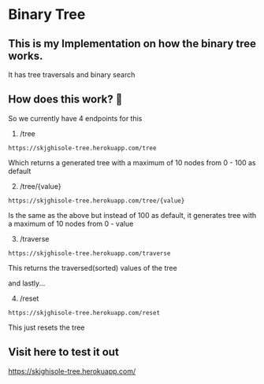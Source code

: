 # Binary Tree

## This is my Implementation on how the binary tree works.

It has tree traversals and binary search

## How does this work? 🤔
So we currently have 4 endpoints for this
1. /tree
```shell
https://skjghisole-tree.herokuapp.com/tree
```
Which returns a generated tree with a maximum of 10 nodes from 0 - 100 as default

2. /tree/{value}
```shell
https://skjghisole-tree.herokuapp.com/tree/{value}
```
Is the same as the above but instead of 100 as default, it generates tree with a maximum of 10 nodes from 0 - value

3. /traverse
```shell
https://skjghisole-tree.herokuapp.com/traverse
```
This returns the traversed(sorted) values of the tree

and lastly...

4. /reset
```shell
https://skjghisole-tree.herokuapp.com/reset
```
This just resets the tree

## Visit here to test it out
https://skjghisole-tree.herokuapp.com/
